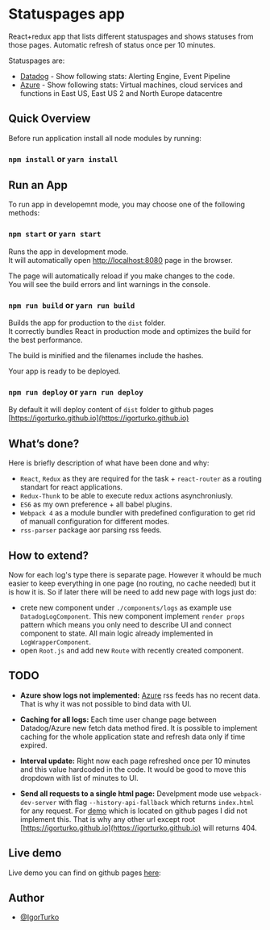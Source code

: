 # Statuspages app

React+redux app that lists different statuspages and shows statuses from those pages. Automatic refresh of status once per 10 minutes.

Statuspages are: 
* [Datadog](https://status.datadoghq.com/) -
Show following stats: Alerting Engine, Event Pipeline
* [Azure](https://azure.microsoft.com/en-us/status/) -
Show following stats: Virtual machines, cloud services and functions in East US, East US 2 and North Europe datacentre

## Quick Overview

Before run application install all node modules by running:
### `npm install` or `yarn install`

## Run an App

To run app in developemnt mode, you may choose one of the following methods:

### `npm start` or `yarn start`

Runs the app in development mode.<br>
It will automatically open [http://localhost:8080](http://localhost:8080) page in the browser.

The page will automatically reload if you make changes to the code.<br>
You will see the build errors and lint warnings in the console.

### `npm run build` or `yarn run build`

Builds the app for production to the `dist` folder.<br>
It correctly bundles React in production mode and optimizes the build for the best performance.

The build is minified and the filenames include the hashes.<br>

Your app is ready to be deployed.

### `npm run deploy` or `yarn run deploy`

By default it will deploy content of `dist` folder to github pages [https://igorturko.github.io](https://igorturko.github.io)

## What’s done?

Here is briefly description of what have been done and why:

- `React`, `Redux` as they are required for the task + `react-router` as a routing standart for react applications.
- `Redux-Thunk` to be able to execute redux actions asynchroniusly.
- `ES6` as my own preference + all babel plugins.
- `Webpack 4` as a module bundler with predefined configuration to get rid of manuall configuration for different modes.
- `rss-parser` package аor parsing rss feeds.

## How to extend?

Now for each log's type there is separate page. However it whould be muсh easier to keep everything in one page (no routing, no cache needed) but it is how it is. So if later there will be need to add new page with logs just do:

- crete new component under `./components/logs` as example use `DatadogLogComponent`. This new component implement `render props` pattern which means you only need to describe UI and connect component to state. All main logic already implemented in `LogWrapperComponent`.
- open `Root.js` and add new `Route` with recently created component.

## TODO

- **Azure show logs not implemented:** [Azure](https://azure.microsoft.com/en-us/status/) rss feeds has no recent data. That is why it was not possible to bind data with UI.

- **Caching for all logs:** Each time user change page between Datadog/Azure new fetch data method fired. It is possible to implement caching for the whole application state and refresh data only if time expired.

- **Interval update:** Right now each page refreshed once per 10 minutes and this value hardcoded in the code. It would be good to move this dropdown with list of minutes to UI.

- **Send all requests to a single html page:** Develpment mode use `webpack-dev-server` with flag `--history-api-fallback` which returns `index.html` for any request. For [demo](https://igorturko.github.io) which is located on github pages I did not implement this. That is why any other url except root [https://igorturko.github.io](https://igorturko.github.io) will returns 404.

## Live demo

Live demo you can find on github pages [here](https://igorturko.github.io):

## Author
- [@IgorTurko](https://github.com/IgorTurko)
